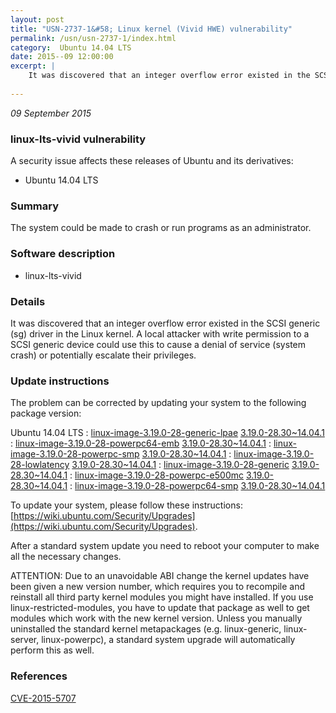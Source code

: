 ```yaml
---
layout: post
title: "USN-2737-1&#58; Linux kernel (Vivid HWE) vulnerability"
permalink: /usn/usn-2737-1/index.html
category:  Ubuntu 14.04 LTS
date: 2015--09 12:00:00
excerpt: |
    It was discovered that an integer overflow error existed in the SCSI generic (sg) driver in the Linux kernel. A local attacker with write permission to a SCSI generic device could use this to cause a denial of service (system crash) or potentially escalate their privileges. 
    
--- 
```

 
 

*09 September 2015*

### linux-lts-vivid vulnerability

A security issue affects these releases of Ubuntu and its derivatives:

* Ubuntu 14.04 LTS

### Summary

The system could be made to crash or run programs as an administrator. 

### Software description

* linux-lts-vivid 

### Details

It was discovered that an integer overflow error existed in the SCSI generic (sg) driver in the Linux kernel. A local attacker with write permission to a SCSI generic device could use this to cause a denial of service (system crash) or potentially escalate their privileges. 

### Update instructions

The problem can be corrected by updating your system to the following package version:

Ubuntu 14.04 LTS
 : [linux-image-3.19.0-28-generic-lpae](https://launchpad.net/ubuntu/+source/linux-lts-vivid) <span> [3.19.0-28.30~14.04.1](https://launchpad.net/ubuntu/+source/linux-lts-vivid/3.19.0-28.30~14.04.1) </span> 
 : [linux-image-3.19.0-28-powerpc64-emb](https://launchpad.net/ubuntu/+source/linux-lts-vivid) <span> [3.19.0-28.30~14.04.1](https://launchpad.net/ubuntu/+source/linux-lts-vivid/3.19.0-28.30~14.04.1) </span> 
 : [linux-image-3.19.0-28-powerpc-smp](https://launchpad.net/ubuntu/+source/linux-lts-vivid) <span> [3.19.0-28.30~14.04.1](https://launchpad.net/ubuntu/+source/linux-lts-vivid/3.19.0-28.30~14.04.1) </span> 
 : [linux-image-3.19.0-28-lowlatency](https://launchpad.net/ubuntu/+source/linux-lts-vivid) <span> [3.19.0-28.30~14.04.1](https://launchpad.net/ubuntu/+source/linux-lts-vivid/3.19.0-28.30~14.04.1) </span> 
 : [linux-image-3.19.0-28-generic](https://launchpad.net/ubuntu/+source/linux-lts-vivid) <span> [3.19.0-28.30~14.04.1](https://launchpad.net/ubuntu/+source/linux-lts-vivid/3.19.0-28.30~14.04.1) </span> 
 : [linux-image-3.19.0-28-powerpc-e500mc](https://launchpad.net/ubuntu/+source/linux-lts-vivid) <span> [3.19.0-28.30~14.04.1](https://launchpad.net/ubuntu/+source/linux-lts-vivid/3.19.0-28.30~14.04.1) </span> 
 : [linux-image-3.19.0-28-powerpc64-smp](https://launchpad.net/ubuntu/+source/linux-lts-vivid) <span> [3.19.0-28.30~14.04.1](https://launchpad.net/ubuntu/+source/linux-lts-vivid/3.19.0-28.30~14.04.1) </span> 

To update your system, please follow these instructions: [https://wiki.ubuntu.com/Security/Upgrades](https://wiki.ubuntu.com/Security/Upgrades).

After a standard system update you need to reboot your computer to make all the necessary changes.

ATTENTION: Due to an unavoidable ABI change the kernel updates have been given a new version number, which requires you to recompile and reinstall all third party kernel modules you might have installed. If you use linux-restricted-modules, you have to update that package as well to get modules which work with the new kernel version. Unless you manually uninstalled the standard kernel metapackages (e.g. linux-generic, linux-server, linux-powerpc), a standard system upgrade will automatically perform this as well. 

### References

 
 [CVE-2015-5707](http://people.ubuntu.com/~ubuntu-security/cve/CVE-2015-5707)
 

